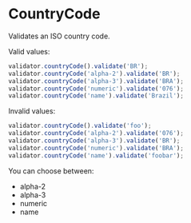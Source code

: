 # CountryCode

Validates an ISO country code.

Valid values:

```js
validator.countryCode().validate('BR');
validator.countryCode('alpha-2').validate('BR');
validator.countryCode('alpha-3').validate('BRA');
validator.countryCode('numeric').validate('076');
validator.countryCode('name').validate('Brazil');
```

Invalid values:

```js
validator.countryCode().validate('foo');
validator.countryCode('alpha-2').validate('076');
validator.countryCode('alpha-3').validate('BR');
validator.countryCode('numeric').validate('BRA');
validator.countryCode('name').validate('foobar');
```

You can choose between:

- alpha-2
- alpha-3
- numeric
- name
